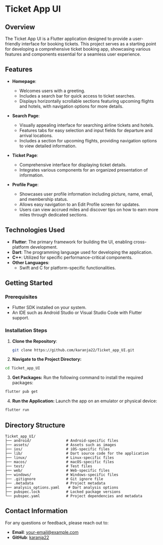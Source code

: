 # Ticket App UI

## Overview
The Ticket App UI is a Flutter application designed to provide a user-friendly interface for booking tickets. This project serves as a starting point for developing a comprehensive ticket booking app, showcasing various features and components essential for a seamless user experience.

## Features
- **Homepage**: 
  - Welcomes users with a greeting.
  - Includes a search bar for quick access to ticket searches.
  - Displays horizontally scrollable sections featuring upcoming flights and hotels, with navigation options for more details.

- **Search Page**: 
  - Visually appealing interface for searching airline tickets and hotels.
  - Features tabs for easy selection and input fields for departure and arrival locations.
  - Includes a section for upcoming flights, providing navigation options to view detailed information.

- **Ticket Page**: 
  - Comprehensive interface for displaying ticket details.
  - Integrates various components for an organized presentation of information.

- **Profile Page**: 
  - Showcases user profile information including picture, name, email, and membership status.
  - Allows easy navigation to an Edit Profile screen for updates.
  - Users can view accrued miles and discover tips on how to earn more miles through dedicated sections.

## Technologies Used
- **Flutter**: The primary framework for building the UI, enabling cross-platform development.
- **Dart**: The programming language used for developing the application.
- **C++**: Utilized for specific performance-critical components.
- **Other Languages**: 
  - Swift and C for platform-specific functionalities.

## Getting Started

### Prerequisites
- Flutter SDK installed on your system.
- An IDE such as Android Studio or Visual Studio Code with Flutter support.

### Installation Steps
1. **Clone the Repository**:
   ```bash
   git clone https://github.com/karanja22/Ticket_app_UI.git
   ```
2. **Navigate to the Project Directory:**
```bash
cd Ticket_app_UI
```
3. **Get Packages:**
Run the following command to install the required packages:
```bash
flutter pub get
```
4. **Run the Application:**
Launch the app on an emulator or physical device:
```bash
flutter run
```

## Directory Structure

```basic
Ticket_app_UI/
├── android/                # Android-specific files
├── assets/                 # Assets such as images
├── ios/                    # iOS-specific files
├── lib/                    # Dart source code for the application
├── linux/                  # Linux-specific files
├── macos/                  # macOS-specific files
├── test/                   # Test files
├── web/                    # Web-specific files
├── windows/                # Windows-specific files
├── .gitignore              # Git ignore file
├── .metadata               # Project metadata
├── analysis_options.yaml    # Dart analysis options
├── pubspec.lock            # Locked package versions
└── pubspec.yaml            # Project dependencies and metadata
```

## Contact Information
For any questions or feedback, please reach out to:

- **Email**: your-email@example.com  
- **GitHub**: [karanja22](https://github.com/karanja22)
